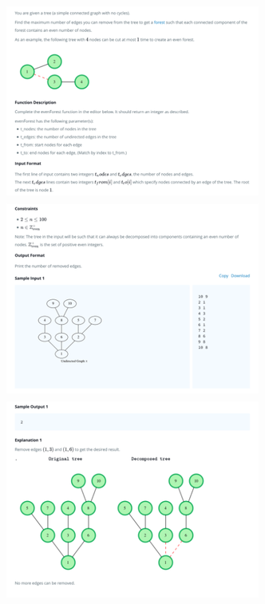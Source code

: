 

![You are given a tree (a simple connected graph with no cycles).Find the maximum number of edges you can remove from the tree to get a forest such that each connected component of the forest contains an even number of nodes.](img/img1.png)

![Sample input](img/img2.png)

![Sample output](img/img3.png)

